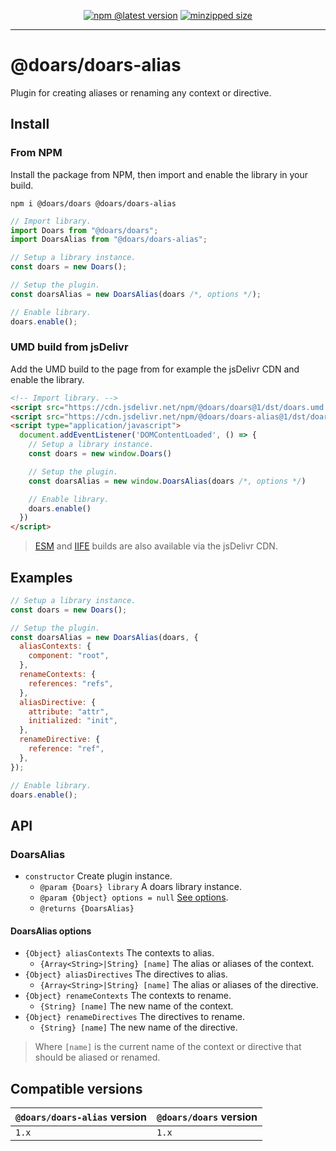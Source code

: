<div align="center">

[![npm @latest version](https://img.shields.io/npm/v/@doars/doars-alias.svg?label=Version&style=flat-square&maxAge=86400)](https://www.npmjs.com/package/@doars/doars-alias)
[![minzipped size](https://img.shields.io/bundlephobia/minzip/@doars/doars-alias?label=Size&style=flat-square&maxAge=86400)](https://www.npmjs.com/package/@doars/doars-alias)

</div>

<hr/>

# @doars/doars-alias

Plugin for creating aliases or renaming any context or directive.

## Install

### From NPM

Install the package from NPM, then import and enable the library in your build.

```
npm i @doars/doars @doars/doars-alias
```

```JavaScript
// Import library.
import Doars from "@doars/doars";
import DoarsAlias from "@doars/doars-alias";

// Setup a library instance.
const doars = new Doars();

// Setup the plugin.
const doarsAlias = new DoarsAlias(doars /*, options */);

// Enable library.
doars.enable();
```

### UMD build from jsDelivr

Add the UMD build to the page from for example the jsDelivr CDN and enable the
library.

```HTML
<!-- Import library. -->
<script src="https://cdn.jsdelivr.net/npm/@doars/doars@1/dst/doars.umd.js"></script>
<script src="https://cdn.jsdelivr.net/npm/@doars/doars-alias@1/dst/doars-alias.umd.js"></script>
<script type="application/javascript">
  document.addEventListener('DOMContentLoaded', () => {
    // Setup a library instance.
    const doars = new window.Doars()

    // Setup the plugin.
    const doarsAlias = new window.DoarsAlias(doars /*, options */)

    // Enable library.
    doars.enable()
  })
</script>
```

> [ESM](https://cdn.jsdelivr.net/npm/@doars/doars-alias@1/dst/doars-alias.esm.js)
> and
> [IIFE](https://cdn.jsdelivr.net/npm/@doars/doars-alias@1/dst/doars-alias.iife.js)
> builds are also available via the jsDelivr CDN.

## Examples

```JavaScript
// Setup a library instance.
const doars = new Doars();

// Setup the plugin.
const doarsAlias = new DoarsAlias(doars, {
  aliasContexts: {
    component: "root",
  },
  renameContexts: {
    references: "refs",
  },
  aliasDirective: {
    attribute: "attr",
    initialized: "init",
  },
  renameDirective: {
    reference: "ref",
  },
});

// Enable library.
doars.enable();
```

## API

### DoarsAlias

- `constructor` Create plugin instance.
  - `@param {Doars} library` A doars library instance.
  - `@param {Object} options = null` [See options](#doarsalias-options).
  - `@returns {DoarsAlias}`

#### DoarsAlias options

- `{Object} aliasContexts` The contexts to alias.
  - `{Array<String>|String} [name]` The alias or aliases of the context.
- `{Object} aliasDirectives` The directives to alias.
  - `{Array<String>|String} [name]` The alias or aliases of the directive.
- `{Object} renameContexts` The contexts to rename.
  - `{String} [name]` The new name of the context.
- `{Object} renameDirectives` The directives to rename.
  - `{String} [name]` The new name of the directive.

> Where `[name]` is the current name of the context or directive that should be
> aliased or renamed.

## Compatible versions

| `@doars/doars-alias` version | `@doars/doars` version |
| ---------------------------- | ---------------------- |
| `1.x`                        | `1.x`                  |
